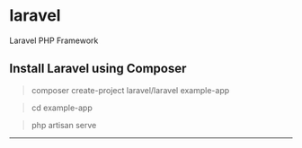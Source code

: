 # laravel
Laravel PHP Framework

## Install Laravel using Composer

> composer create-project laravel/laravel example-app

> cd example-app

> php artisan serve

<hr>
